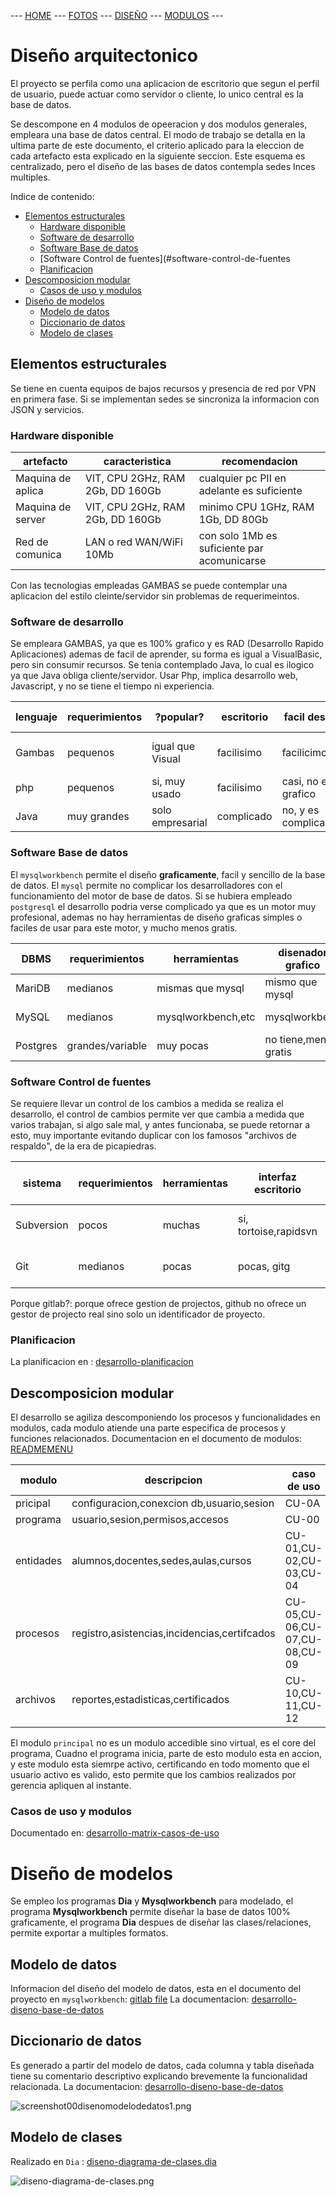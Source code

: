  --- [HOME](README.md) --- [FOTOS](READMEFOTOS.md) --- [DISEÑO](READMEDISENO.md) --- [MODULOS](READMEMENU.md) ---

Diseño arquitectonico
=====================

El proyecto se perfila como una aplicacion de escritorio que segun el perfil de 
usuario, puede actuar como servidor o cliente, lo unico central es la base de datos.

Se descompone en 4 modulos de opeeracion y dos modulos generales, empleara una 
base de datos central. El modo de trabajo se detalla en la ultima parte de este 
documento, el criterio aplicado para la eleccion de cada artefacto esta explicado 
en la siguiente seccion. Este esquema es centralizado, pero el diseño de las bases 
de datos contempla sedes Inces multiples.

Indice de contenido:

* [Elementos estructurales](#elementos-estructurales)
   * [Hardware disponible](#hardware-disponible)
   * [Software de desarrollo](#software-de-desarrollo)
   * [Software Base de datos](#software-base-de-datos)
   * [Software Control de fuentes](#software-control-de-fuentes
   * [Planificacion](#planificacion)
* [Descomposicion modular](#descomposicion-modular)
   * [Casos de uso y modulos](#casos-de-uso-y-modulos)
* [Diseño de modelos](#diseno-de-modelos)
   * [Modelo de datos](#modelo-de-datos)
   * [Diccionario de datos](#diccionario-de-datos)
   * [Modelo de clases](#modelo-de-clases)

Elementos estructurales
-----------------------

Se tiene en cuenta equipos de bajos recursos y presencia de red por VPN en primera fase.
Si se implementan sedes se sincroniza la informacion con JSON y servicios.

### Hardware disponible

| artefacto         | caracteristica                         | recomendacion                              |
| ----------------- | -------------------------------------- | ------------------------------------------ |
| Maquina de aplica | VIT, CPU 2GHz, RAM 2Gb, DD 160Gb       | cualquier pc PII en adelante es suficiente |
| Maquina de server | VIT, CPU 2GHz, RAM 2Gb, DD 160Gb       | minimo CPU 1GHz, RAM 1Gb, DD 80Gb          |
| Red de comunica   | LAN o red WAN/WiFi 10Mb                | con solo 1Mb es suficiente par acomunicarse |

Con las tecnologias empleadas GAMBAS se puede contemplar una aplicacion 
del estilo cleinte/servidor sin problemas de requerimeintos.

### Software de desarrollo

Se empleara GAMBAS, ya que es 100% grafico y es RAD (Desarrollo Rapido Aplicaciones) 
ademas de facil de aprender, su forma es igual a VisualBasic, pero sin consumir recursos.
Se tenia contemplado Java, lo cual es ilogico ya que Java obliga cliente/servidor.
Usar Php, implica desarrollo web, Javascript, y no se tiene el tiempo ni experiencia.

| lenguaje | requerimientos | ?popular?        | escritorio | facil desarrollo? | ?cambia mucho?    | requiere experiencia |
| -------- | -------------- | ---------------- | ---------- | ----------------  |------------------ | -------------------- |
| Gambas   | pequenos       | igual que Visual | facilisimo | facilicimo/grafico | mantiene estandar | ninguna, igual que VB |
| php      | pequenos       | si, muy usado    | facilisimo | casi, no es grafico | si, entre versiones | si |
| Java     | muy grandes    | solo empresarial | complicado | no, y es complicado | si, mucho       | si, muchisima |

### Software Base de datos

El `mysqlworkbench` permite el diseño **graficamente**, facil y sencillo de la base de datos.
El `mysql` permite no complicar los desarrolladores con el funcionamiento del motor de base de datos.
Si se hubiera empleado `postgresql` el desarrollo podria verse complicado ya que es un motor muy profesional, 
ademas no hay herramientas de diseño graficas simples o faciles de usar para este motor, y mucho menos gratis.

| DBMS     | requerimientos | herramientas     | disenador grafico | facil configurar | ?cambia mucho?    | requiere experiencia |
| -------- | -------------- | ---------------- | ----------------- | ---------------- |------------------ | -------------------- |
| MariDB   | medianos       | mismas que mysql | mismo que mysql   | si, muy facil    | mantiene estandar | poca |
| MySQL    | medianos       | mysqlworkbench,etc| mysqlworkbech    | si, muy facil    | si, entre versiones | poca |
| Postgres | grandes/variable | muy pocas     | no tiene,menos gratis | necesita afinarse | mantiene estandar | mucha |

### Software Control de fuentes

Se requiere llevar un control de los cambios a medida se realiza el desarrollo, 
el control de cambios permite ver que cambia a medida que varios trabajan, 
si algo sale mal, y antes funcionaba, se puede retornar a esto, muy importante 
evitando duplicar con los famosos "archivos de respaldo", de la era de picapiedras.

| sistema  | requerimientos | herramientas     | interfaz escritorio   | interfaz web     | servicio en internet    |
| -------- | -------------- | ---------------- | --------------------- | ---------------- |------------------------ |
| Subversion | pocos        | muchas           | si, tortoise,rapidsvn | svnview,usvn     | ninguno, todos usan git |
| Git      | medianos       | pocas            | pocas, gitg           | no, pero hay gitlab | si, gitlab, github   |

Porque gitlab?: porque ofrece gestion de projectos, github no ofrece un gestor de projecto real sino solo un identificador de proyecto.

### Planificacion

La planificacion en : [desarrollo-planificacion](desarrollo-planificacion.md)

Descomposicion modular
-----------------------

El desarrollo se agiliza descomponiendo los procesos y funcionalidades en modulos, 
cada modulo atiende una parte especifica de procesos y funciones relacionados.
Documentacion en el documento de modulos: [READMEMENU](READMEMENU.md)

| modulo    | descripcion                                  | caso de uso                   |
| --------- | -------------------------------------------- | ----------------------------- |
| pricipal  | configuracion,conexcion db,usuario,sesion    | CU-0A                         |
| programa  | usuario,sesion,permisos,accesos              | CU-00                         |
| entidades | alumnos,docentes,sedes,aulas,cursos          | CU-01,CU-02,CU-03,CU-04       |
| procesos  | registro,asistencias,incidencias,certifcados | CU-05,CU-06,CU-07,CU-08,CU-09 |
| archivos  | reportes,estadisticas,certificados           | CU-10,CU-11,CU-12             |

El modulo `principal` no es un modulo accedible sino virtual, es el core del programa, 
Cuadno el programa inicia, parte de esto modulo esta en accion, y este modulo 
esta siemrpe activo, certificando en todo momento que el usuario activo es valido, 
esto permite que los cambios realizados por gerencia apliquen al instante.

### Casos de uso y modulos

Documentado en: [desarrollo-matrix-casos-de-uso](desarrollo-matrix-casos-de-uso.md)

Diseño de modelos
=================

Se empleo los programas **Dia** y **Mysqlworkbench** para modelado, 
el programa **Mysqlworkbench** permite diseñar la base de datos 100% graficamente, 
el programa **Dia** despues de diseñar las clases/relaciones, permite exportar a multiples formatos.

Modelo de datos
---------------

Informacion del diseño del modelo de datos, esta en el documento 
del proyecto en `mysqlworkbench`: [gitlab file]() 
La documentacion: [desarrollo-diseno-base-de-datos](desarrollo-diseno-base-de-datos.md)

Diccionario de datos
--------------------

Es generado a partir del modelo de datos, cada columna y tabla diseñada tiene 
su comentario descriptivo explicando brevemente la funcionalidad relacionada.
La documentacion: [desarrollo-diseno-base-de-datos](desarrollo-diseno-base-de-datos.md)

![screenshot00disenomodelodedatos1.png](screenshot00disenomodelodedatos1.png)

Modelo de clases
----------------

Realizado en `Dia` : [diseno-diagrama-de-clases.dia](diseno-diagrama-de-clases.dia)

![diseno-diagrama-de-clases.png](diseno-diagrama-de-clases.png)
